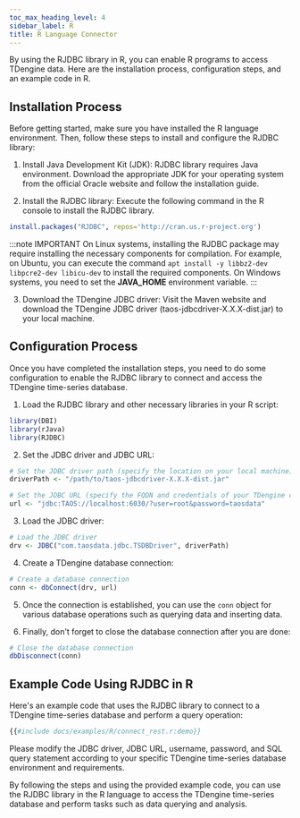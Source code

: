 ```yaml
---
toc_max_heading_level: 4
sidebar_label: R
title: R Language Connector
---
```


By using the RJDBC library in R, you can enable R programs to access TDengine data. Here are the installation process, configuration steps, and an example code in R.

## Installation Process

Before getting started, make sure you have installed the R language environment. Then, follow these steps to install and configure the RJDBC library:

1. Install Java Development Kit (JDK): RJDBC library requires Java environment. Download the appropriate JDK for your operating system from the official Oracle website and follow the installation guide.

2. Install the RJDBC library: Execute the following command in the R console to install the RJDBC library.

```r
install.packages("RJDBC", repos='http://cran.us.r-project.org')
```

:::note IMPORTANT
On Linux systems, installing the RJDBC package may require installing the necessary components for compilation. For example, on Ubuntu, you can execute the command ``apt install -y libbz2-dev libpcre2-dev libicu-dev`` to install the required components.
On Windows systems, you need to set the **JAVA_HOME** environment variable.
:::

3. Download the TDengine JDBC driver: Visit the Maven website and download the TDengine JDBC driver (taos-jdbcdriver-X.X.X-dist.jar) to your local machine.

## Configuration Process

Once you have completed the installation steps, you need to do some configuration to enable the RJDBC library to connect and access the TDengine time-series database.

1. Load the RJDBC library and other necessary libraries in your R script:

```r
library(DBI)
library(rJava)
library(RJDBC)
```

2. Set the JDBC driver and JDBC URL:

```r
# Set the JDBC driver path (specify the location on your local machine)
driverPath <- "/path/to/taos-jdbcdriver-X.X.X-dist.jar"

# Set the JDBC URL (specify the FQDN and credentials of your TDengine cluster)
url <- "jdbc:TAOS://localhost:6030/?user=root&password=taosdata"
```

3. Load the JDBC driver:

```r
# Load the JDBC driver
drv <- JDBC("com.taosdata.jdbc.TSDBDriver", driverPath)
```

4. Create a TDengine database connection:

```r
# Create a database connection
conn <- dbConnect(drv, url)
```

5. Once the connection is established, you can use the ``conn`` object for various database operations such as querying data and inserting data.

6. Finally, don't forget to close the database connection after you are done:

```r
# Close the database connection
dbDisconnect(conn)
```

## Example Code Using RJDBC in R

Here's an example code that uses the RJDBC library to connect to a TDengine time-series database and perform a query operation:

```r
{{#include docs/examples/R/connect_rest.r:demo}}
```

Please modify the JDBC driver, JDBC URL, username, password, and SQL query statement according to your specific TDengine time-series database environment and requirements.

By following the steps and using the provided example code, you can use the RJDBC library in the R language to access the TDengine time-series database and perform tasks such as data querying and analysis.
